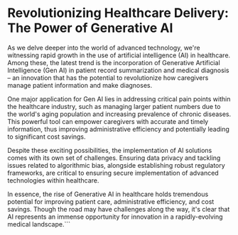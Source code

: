 # Revolutionizing Healthcare Delivery: The Power of Generative AI

As we delve deeper into the world of advanced technology, we're witnessing rapid growth in the use of artificial intelligence (AI) in healthcare. Among these, the latest trend is the incorporation of Generative Artificial Intelligence (Gen AI) in patient record summarization and medical diagnosis – an innovation that has the potential to revolutionize how caregivers manage patient information and make diagnoses.

One major application for Gen AI lies in addressing critical pain points within the healthcare industry, such as managing larger patient numbers due to the world's aging population and increasing prevalence of chronic diseases. This powerful tool can empower caregivers with accurate and timely information, thus improving administrative efficiency and potentially leading to significant cost savings.

Despite these exciting possibilities, the implementation of AI solutions comes with its own set of challenges. Ensuring data privacy and tackling issues related to algorithmic bias, alongside establishing robust regulatory frameworks, are critical to ensuring secure implementation of advanced technologies within healthcare.

In essence, the rise of Generative AI in healthcare holds tremendous potential for improving patient care, administrative efficiency, and cost savings. Though the road may have challenges along the way, it's clear that AI represents an immense opportunity for innovation in a rapidly-evolving medical landscape.```